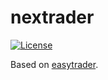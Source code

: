 # nextrader

[![License](https://img.shields.io/github/license/CHiSec/nextrader.svg)](https://github.com/CHiSec/nextrader/blob/master/LICENSE)

Based on [easytrader](https://github.com/shidenggui/easytrader).

